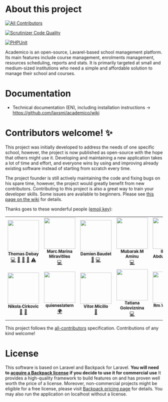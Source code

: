 # About this project
<!-- ALL-CONTRIBUTORS-BADGE:START - Do not remove or modify this section -->
[![All Contributors](https://img.shields.io/badge/all_contributors-13-orange.svg?style=flat-square)](#contributors-)
<!-- ALL-CONTRIBUTORS-BADGE:END -->

[![Scrutinizer Code Quality](https://scrutinizer-ci.com/g/academico-sis/academico/badges/quality-score.png?b=master)](https://scrutinizer-ci.com/g/academico-sis/academico/?branch=master)

[![PHPUnit](https://github.com/academico-sis/academico/actions/workflows/laravel.yml/badge.svg)](https://github.com/academico-sis/academico/actions/workflows/laravel.yml)

Academico is an open-source, Lavarel-based school management platform. Its main features include course management, enrolments management, resources scheduling, reports and stats. It is primarily targeted at small and medium-sized institutions who need a simple and affordable solution to manage their school and courses.

# Documentation
* Technical documentation (EN), including installation instructions -> https://github.com/laxsmi/academico/wiki

# Contributors welcome! ✨
This project was initially developed to address the needs of one specific school, however, the project is now published as open-source with the hope that others might use it. Developing and maintaining a new application takes a lot of time and effort, and everyone wins by using and improving already existing software instead of starting from scratch every time.

The project founder is still actively maintaining the code and fixing bugs on his spare time, however, the project would greatly benefit from new contributors. Contributing to this project is also a great way to train your developer skills. Some issues are available to beginners. Please see [this page on the wiki](https://github.com/laxsmi/academico/wiki/Development-Roadmap) for details.

Thanks goes to these wonderful people ([emoji key](https://allcontributors.org/docs/en/emoji-key)):

<!-- ALL-CONTRIBUTORS-LIST:START - Do not remove or modify this section -->
<!-- prettier-ignore-start -->
<!-- markdownlint-disable -->
<table>
  <tr>
    <td align="center"><a href="https://github.com/thdebay"><img src="https://avatars3.githubusercontent.com/u/1422621?v=4?s=100" width="100px;" alt=""/><br /><sub><b>Thomas Debay</b></sub></a><br /><a href="https://github.com/academico-sis/academico/commits?author=thdebay" title="Code">💻</a> <a href="https://github.com/academico-sis/academico/commits?author=thdebay" title="Documentation">📖</a> <a href="#ideas-thdebay" title="Ideas, Planning, & Feedback">🤔</a> <a href="#maintenance-thdebay" title="Maintenance">🚧</a> <a href="https://github.com/academico-sis/academico/commits?author=thdebay" title="Tests">⚠️</a></td>
    <td align="center"><a href="https://github.com/marcmarina"><img src="https://avatars3.githubusercontent.com/u/38327883?v=4?s=100" width="100px;" alt=""/><br /><sub><b>Marc Marina Miravitlles</b></sub></a><br /><a href="https://github.com/academico-sis/academico/commits?author=marcmarina" title="Code">💻</a></td>
    <td align="center"><a href="https://github.com/damienBAUDET"><img src="https://avatars1.githubusercontent.com/u/51827692?v=4?s=100" width="100px;" alt=""/><br /><sub><b>Damien Baudet</b></sub></a><br /><a href="#maintenance-damienBAUDET" title="Maintenance">🚧</a> <a href="https://github.com/academico-sis/academico/commits?author=damienBAUDET" title="Code">💻</a></td>
    <td align="center"><a href="http://techarewa.com"><img src="https://avatars3.githubusercontent.com/u/7858376?v=4?s=100" width="100px;" alt=""/><br /><sub><b>Mubarak M Aminu</b></sub></a><br /><a href="https://github.com/academico-sis/academico/commits?author=mubarak23" title="Code">💻</a></td>
    <td align="center"><a href="https://github.com/Aybee5"><img src="https://avatars1.githubusercontent.com/u/42099896?v=4?s=100" width="100px;" alt=""/><br /><sub><b>Ibrahim Abdullahi Aliyu</b></sub></a><br /><a href="https://github.com/academico-sis/academico/commits?author=Aybee5" title="Code">💻</a></td>
    <td align="center"><a href="https://github.com/AleksandarMitevski"><img src="https://avatars3.githubusercontent.com/u/59975218?v=4?s=100" width="100px;" alt=""/><br /><sub><b>AleksandarMitevski</b></sub></a><br /><a href="https://github.com/academico-sis/academico/commits?author=AleksandarMitevski" title="Tests">⚠️</a> <a href="https://github.com/academico-sis/academico/commits?author=AleksandarMitevski" title="Code">💻</a></td>
    <td align="center"><a href="https://github.com/TanoRojas"><img src="https://avatars0.githubusercontent.com/u/7780437?v=4?s=100" width="100px;" alt=""/><br /><sub><b>Tano Rojas</b></sub></a><br /><a href="https://github.com/academico-sis/academico/commits?author=TanoRojas" title="Tests">⚠️</a> <a href="https://github.com/academico-sis/academico/commits?author=TanoRojas" title="Code">💻</a></td>
  </tr>
  <tr>
    <td align="center"><a href="https://cirkovic.me"><img src="https://avatars0.githubusercontent.com/u/32557332?v=4?s=100" width="100px;" alt=""/><br /><sub><b>Nikola Cirkovic</b></sub></a><br /><a href="https://github.com/academico-sis/academico/issues?q=author%3ACirkaN" title="Bug reports">🐛</a> <a href="#maintenance-CirkaN" title="Maintenance">🚧</a></td>
    <td align="center"><a href="https://github.com/quieneslatern"><img src="https://avatars.githubusercontent.com/u/57142715?v=4?s=100" width="100px;" alt=""/><br /><sub><b>quieneslatern</b></sub></a><br /><a href="#translation-quieneslatern" title="Translation">🌍</a></td>
    <td align="center"><a href="https://bit.ly/doode-website"><img src="https://avatars.githubusercontent.com/u/1921806?v=4?s=100" width="100px;" alt=""/><br /><sub><b>Vitor Micillo</b></sub></a><br /><a href="#maintenance-vitormicillo" title="Maintenance">🚧</a></td>
    <td align="center"><a href="https://github.com/Dummdevka"><img src="https://avatars.githubusercontent.com/u/87282400?v=4?s=100" width="100px;" alt=""/><br /><sub><b>Tatiana Goloviznina</b></sub></a><br /><a href="https://github.com/academico-sis/academico/commits?author=Dummdevka" title="Code">💻</a></td>
    <td align="center"><a href="https://github.com/rm-yakovenko"><img src="https://avatars.githubusercontent.com/u/2056667?v=4?s=100" width="100px;" alt=""/><br /><sub><b>Rm Yakovenko</b></sub></a><br /><a href="https://github.com/academico-sis/academico/commits?author=rm-yakovenko" title="Code">💻</a></td>
    <td align="center"><a href="https://github.com/MizouziE"><img src="https://avatars.githubusercontent.com/u/90829439?v=4?s=100" width="100px;" alt=""/><br /><sub><b>Sam</b></sub></a><br /><a href="https://github.com/academico-sis/academico/commits?author=MizouziE" title="Code">💻</a> <a href="https://github.com/academico-sis/academico/commits?author=MizouziE" title="Documentation">📖</a></td>
  </tr>
</table>

<!-- markdownlint-restore -->
<!-- prettier-ignore-end -->

<!-- ALL-CONTRIBUTORS-LIST:END -->

This project follows the [all-contributors](https://github.com/all-contributors/all-contributors) specification. Contributions of any kind welcome!

# License
This software is based on Laravel and Backpack for Laravel. **You will need to [acquire a Backpack license](https://backpackforlaravel.com) if you decide to use it for commercial use** It provides a high-quality framework to build features on and has proven well worth the price of a license. Moreover, non-commercial projects might be eligible for a free license, please visit [Backpack pricing page](https://backpackforlaravel.com/pricing) for details. You may also run the application on localhost without a license.

